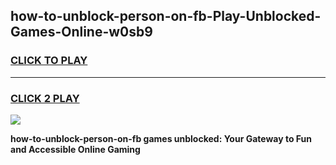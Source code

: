 
## how-to-unblock-person-on-fb-Play-Unblocked-Games-Online-w0sb9
<h3>
<a href="https://premium76.site?title=how-to-unblock-person-on-fb&ref=25A">CLICK TO PLAY</a></h3>
<hr>

<h3>
<a href="https://premium76.site?title=how-to-unblock-person-on-fb&ref=25A">CLICK 2 PLAY</a>
  
</h3>

<a href="https://premium76.site?title=how-to-unblock-person-on-fb&ref=25A"><img src="https://clearcache.store/games.png"></a>


**how-to-unblock-person-on-fb games unblocked: Your Gateway to Fun and Accessible Online Gaming**

